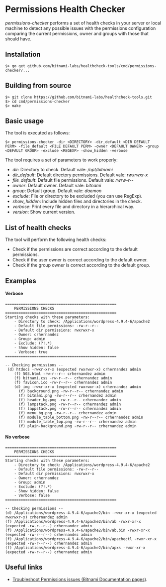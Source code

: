 # Permissions Health Checker

_permissions-checker_ performs a set of health checks in your server or local machine to detect any possible issues with the permissions configuration comparing the current permissions, owner and groups with those that should have.

## Installation

```
$> go get github.com/bitnami-labs/healthcheck-tools/cmd/permissions-checker/...
```

## Building from source

```
$> git clone https://github.com/bitnami-labs/healthcheck-tools.git
$> cd cmd/permissions-checker
$> make
```

## Basic usage

The tool is executed as follows:

```
$> permissions-checker -dir <DIRECTORY> -dir_default <DIR DEFAULT PERM> -file_default <FILE DEFAULT PERM> -owner <DEFAULT OWNER> -group <DEFAULT GROUP> -exclude <REGEXP> -show_hidden -verbose
```

The tool requires a set of parameters to work properly:

- *dir*: Directory to check. Default vale: */opt/bitnami*
- *dir_default*: Default directory permissions. Default vale: *rwxrwxr-x*
- *file_default*: Default file permissions. Default vale: *rwrw-r--*
- *owner*: Default owner. Default vale: *bitnami*
- *group*: Default group. Default vale: *daemon*
- *exclude*: File or directory to be excluded (you can use RegExp).
- *show_hidden*: Include hidden files and directories in the check.
- *verbose*: Print every file and directory in a hierarchical way.
- *version*: Show current version.

## List of health checks

The tool will perform the following health checks:

- Check if the permissions are correct according to the default permissions.
- Check if the user owner is correct according to the default owner.
- Check if the group owner is correct according to the default group.

## Examples

#### Verbose

```
==================================================
	PERMISSIONS CHECKS
==================================================
Starting checks with these parameters:
	- Directory to check: /Applications/wordpress-4.9.4-6/apache2
	- Default file permissions: -rw-r--r--
	- Default dir permissions: rwxrwxr-x
	- Owner: crhernandez
	- Group: admin
	- Exclude: (?!.*)
	- Show hidden: false
	- Verbose: true
==================================================

-- Checking permissions --
 (d) htdocs -rwxr-xr-x (expected rwxrwxr-x) crhernandez admin
    (f) 503.html -rw-r--r-- crhernandez admin
    (f) bitnami.css -rw-r--r-- crhernandez admin
    (f) favicon.ico -rw-r--r-- crhernandez admin
    (d) img -rwxr-xr-x (expected rwxrwxr-x) crhernandez admin
      (f) background.png -rw-r--r-- crhernandez admin
      (f) bitnami.png -rw-r--r-- crhernandez admin
      (f) header_bg.png -rw-r--r-- crhernandez admin
      (f) lampstack.png -rw-r--r-- crhernandez admin
      (f) lappstack.png -rw-r--r-- crhernandez admin
      (f) menu_bg.png -rw-r--r-- crhernandez admin
      (f) module_table_bottom.png -rw-r--r-- crhernandez admin
      (f) module_table_top.png -rw-r--r-- crhernandez admin
      (f) plain-background.png -rw-r--r-- crhernandez admin
```

#### No verbose

```
==================================================
	PERMISSIONS CHECKS
==================================================
Starting checks with these parameters:
	- Directory to check: /Applications/wordpress-4.9.4-6/apache2
	- Default file permissions: -rw-r--r--
	- Default dir permissions: rwxrwxr-x
	- Owner: crhernandez
	- Group: admin
	- Exclude: (?!.*)
	- Show hidden: false
	- Verbose: false
==================================================

-- Checking permissions --
(d) /Applications/wordpress-4.9.4-6/apache2/bin -rwxr-xr-x (expected rwxrwxr-x) crhernandez admin
(f) /Applications/wordpress-4.9.4-6/apache2/bin/ab -rwxr-xr-x (expected -rw-r--r--) crhernandez admin
(f) /Applications/wordpress-4.9.4-6/apache2/bin/ab.bin -rwxr-xr-x (expected -rw-r--r--) crhernandez admin
(f) /Applications/wordpress-4.9.4-6/apache2/bin/apachectl -rwxr-xr-x (expected -rw-r--r--) crhernandez admin
(f) /Applications/wordpress-4.9.4-6/apache2/bin/apxs -rwxr-xr-x (expected -rw-r--r--) crhernandez admin
```

## Useful links

- [Troubleshoot Permissions issues (Bitnami Documentation pages)](https://docs.bitnami.com/general/how-to/troubleshoot-permission-issues/).
